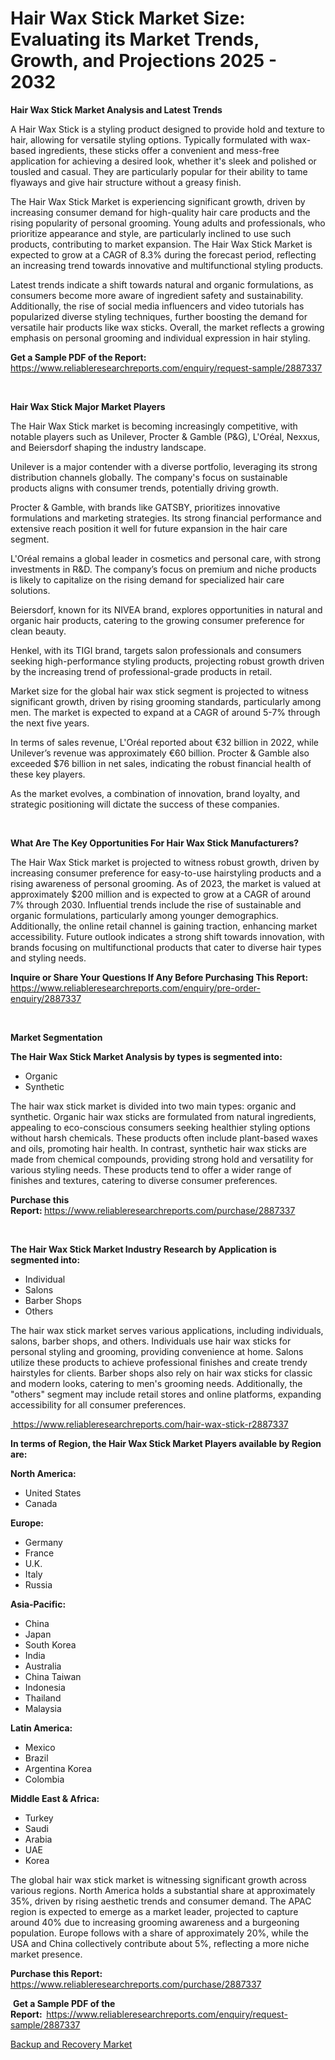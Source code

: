<p><h1>Hair Wax Stick Market Size: Evaluating its Market Trends, Growth, and Projections 2025 - 2032</h1></p><p><strong>Hair Wax Stick Market Analysis and Latest Trends</strong></p>
<p><p>A Hair Wax Stick is a styling product designed to provide hold and texture to hair, allowing for versatile styling options. Typically formulated with wax-based ingredients, these sticks offer a convenient and mess-free application for achieving a desired look, whether it's sleek and polished or tousled and casual. They are particularly popular for their ability to tame flyaways and give hair structure without a greasy finish.</p><p>The Hair Wax Stick Market is experiencing significant growth, driven by increasing consumer demand for high-quality hair care products and the rising popularity of personal grooming. Young adults and professionals, who prioritize appearance and style, are particularly inclined to use such products, contributing to market expansion. The Hair Wax Stick Market is expected to grow at a CAGR of 8.3% during the forecast period, reflecting an increasing trend towards innovative and multifunctional styling products.</p><p>Latest trends indicate a shift towards natural and organic formulations, as consumers become more aware of ingredient safety and sustainability. Additionally, the rise of social media influencers and video tutorials has popularized diverse styling techniques, further boosting the demand for versatile hair products like wax sticks. Overall, the market reflects a growing emphasis on personal grooming and individual expression in hair styling.</p></p>
<p><strong>Get a Sample PDF of the Report:&nbsp;</strong> <a href="https://www.reliableresearchreports.com/enquiry/request-sample/2887337?utm_campaign=3316&utm_medium=2&utm_source=Github&utm_content=ia&utm_term=14032025&utm_id=hair-wax-stick">https://www.reliableresearchreports.com/enquiry/request-sample/2887337</a></p>
<p>&nbsp;</p>
<p><strong>Hair Wax Stick Major Market Players</strong></p>
<p><p>The Hair Wax Stick market is becoming increasingly competitive, with notable players such as Unilever, Procter & Gamble (P&G), L'Oréal, Nexxus, and Beiersdorf shaping the industry landscape. </p><p>Unilever is a major contender with a diverse portfolio, leveraging its strong distribution channels globally. The company's focus on sustainable products aligns with consumer trends, potentially driving growth.</p><p>Procter & Gamble, with brands like GATSBY, prioritizes innovative formulations and marketing strategies. Its strong financial performance and extensive reach position it well for future expansion in the hair care segment.</p><p>L'Oréal remains a global leader in cosmetics and personal care, with strong investments in R&D. The company’s focus on premium and niche products is likely to capitalize on the rising demand for specialized hair care solutions.</p><p>Beiersdorf, known for its NIVEA brand, explores opportunities in natural and organic hair products, catering to the growing consumer preference for clean beauty.</p><p>Henkel, with its TIGI brand, targets salon professionals and consumers seeking high-performance styling products, projecting robust growth driven by the increasing trend of professional-grade products in retail.</p><p>Market size for the global hair wax stick segment is projected to witness significant growth, driven by rising grooming standards, particularly among men. The market is expected to expand at a CAGR of around 5-7% through the next five years.</p><p>In terms of sales revenue, L'Oréal reported about €32 billion in 2022, while Unilever’s revenue was approximately €60 billion. Procter & Gamble also exceeded $76 billion in net sales, indicating the robust financial health of these key players. </p><p>As the market evolves, a combination of innovation, brand loyalty, and strategic positioning will dictate the success of these companies.</p></p>
<p>&nbsp;</p>
<p><strong>What Are The Key Opportunities For Hair Wax Stick Manufacturers?</strong></p>
<p><p>The Hair Wax Stick market is projected to witness robust growth, driven by increasing consumer preference for easy-to-use hairstyling products and a rising awareness of personal grooming. As of 2023, the market is valued at approximately $200 million and is expected to grow at a CAGR of around 7% through 2030. Influential trends include the rise of sustainable and organic formulations, particularly among younger demographics. Additionally, the online retail channel is gaining traction, enhancing market accessibility. Future outlook indicates a strong shift towards innovation, with brands focusing on multifunctional products that cater to diverse hair types and styling needs.</p></p>
<p><strong>Inquire or Share Your Questions If Any Before Purchasing This Report:</strong> <a href="https://www.reliableresearchreports.com/enquiry/pre-order-enquiry/2887337?utm_campaign=3316&utm_medium=2&utm_source=Github&utm_content=ia&utm_term=14032025&utm_id=hair-wax-stick">https://www.reliableresearchreports.com/enquiry/pre-order-enquiry/2887337</a></p>
<p>&nbsp;</p>
<p><strong>Market Segmentation</strong></p>
<p><strong>The Hair Wax Stick Market Analysis by types is segmented into:</strong></p>
<p><ul><li>Organic</li><li>Synthetic</li></ul></p>
<p><p>The hair wax stick market is divided into two main types: organic and synthetic. Organic hair wax sticks are formulated from natural ingredients, appealing to eco-conscious consumers seeking healthier styling options without harsh chemicals. These products often include plant-based waxes and oils, promoting hair health. In contrast, synthetic hair wax sticks are made from chemical compounds, providing strong hold and versatility for various styling needs. These products tend to offer a wider range of finishes and textures, catering to diverse consumer preferences.</p></p>
<p><strong>Purchase this Report:&nbsp;</strong><a href="https://www.reliableresearchreports.com/purchase/2887337?utm_campaign=3316&utm_medium=2&utm_source=Github&utm_content=ia&utm_term=14032025&utm_id=hair-wax-stick">https://www.reliableresearchreports.com/purchase/2887337</a></p>
<p>&nbsp;</p>
<p><strong>The Hair Wax Stick Market Industry Research by Application is segmented into:</strong></p>
<p><ul><li>Individual</li><li>Salons</li><li>Barber Shops</li><li>Others</li></ul></p>
<p><p>The hair wax stick market serves various applications, including individuals, salons, barber shops, and others. Individuals use hair wax sticks for personal styling and grooming, providing convenience at home. Salons utilize these products to achieve professional finishes and create trendy hairstyles for clients. Barber shops also rely on hair wax sticks for classic and modern looks, catering to men's grooming needs. Additionally, the "others" segment may include retail stores and online platforms, expanding accessibility for all consumer preferences.</p></p>
<p><a href="https://www.reliableresearchreports.com/hair-wax-stick-r2887337?utm_campaign=3316&utm_medium=2&utm_source=Github&utm_content=ia&utm_term=14032025&utm_id=hair-wax-stick">&nbsp;https://www.reliableresearchreports.com/hair-wax-stick-r2887337</a></p>
<p><strong>In terms of Region, the Hair Wax Stick Market Players available by Region are:</strong></p>
<p>
    <p> <strong> North America: </strong>
        <ul>
            <li>United States</li>
            <li>Canada</li>
        </ul>
        </p> 
    <p> <strong> Europe: </strong>
        <ul>
            <li>Germany</li>
            <li>France</li>
            <li>U.K.</li>
            <li>Italy</li>
            <li>Russia</li>
        </ul>
        </p> 
    <p> <strong> Asia-Pacific: </strong>
        <ul>
            <li>China</li>
            <li>Japan</li>
            <li>South Korea</li>
            <li>India</li>
            <li>Australia</li>
            <li>China Taiwan</li>
            <li>Indonesia</li>
            <li>Thailand</li>
            <li>Malaysia</li>
        </ul>
        </p> 
    <p> <strong> Latin America: </strong>
        <ul>
            <li>Mexico</li>
            <li>Brazil</li>
            <li>Argentina Korea</li>
            <li>Colombia</li>
        </ul>
        </p> 
    <p> <strong> Middle East & Africa: </strong>
        <ul>
            <li>Turkey</li>
            <li>Saudi</li>
            <li>Arabia</li>
            <li>UAE</li>
            <li>Korea</li>
        </ul>
    </p>
    </p>
<p><p>The global hair wax stick market is witnessing significant growth across various regions. North America holds a substantial share at approximately 35%, driven by rising aesthetic trends and consumer demand. The APAC region is expected to emerge as a market leader, projected to capture around 40% due to increasing grooming awareness and a burgeoning population. Europe follows with a share of approximately 20%, while the USA and China collectively contribute about 5%, reflecting a more niche market presence.</p></p>
<p><strong>Purchase this Report: </strong><a href="https://www.reliableresearchreports.com/purchase/2887337?utm_campaign=3316&utm_medium=2&utm_source=Github&utm_content=ia&utm_term=14032025&utm_id=hair-wax-stick">https://www.reliableresearchreports.com/purchase/2887337</a></p>
<p>&nbsp;<strong>Get a Sample PDF of the Report:&nbsp;&nbsp;</strong><a href="https://www.reliableresearchreports.com/enquiry/request-sample/2887337?utm_campaign=3316&utm_medium=2&utm_source=Github&utm_content=ia&utm_term=14032025&utm_id=hair-wax-stick">https://www.reliableresearchreports.com/enquiry/request-sample/2887337</a></p>
<p><strong></strong></p>
<p><p><a href="https://github.com/joshuagarcia509/Market-Research-Report-List-1/blob/main/backup-and-recovery-market.md?utm_campaign=3316&utm_medium=2&utm_source=Github&utm_content=ia&utm_term=14032025&utm_id=hair-wax-stick">Backup and Recovery Market</a></p></p>